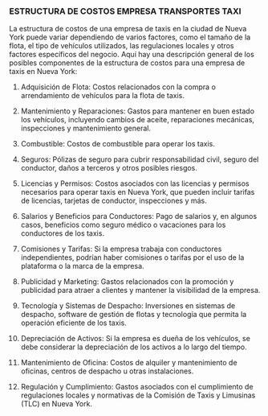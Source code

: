 ### ESTRUCTURA DE COSTOS EMPRESA TRANSPORTES TAXI

La estructura de costos de una empresa de taxis en la ciudad de Nueva York puede variar dependiendo de varios factores, 
como el tamaño de la flota, el tipo de vehículos utilizados, las regulaciones locales y otros factores específicos del negocio.
Aquí hay una descripción general de los posibles componentes de la estructura de costos para una empresa de taxis en 
Nueva York:

1. Adquisición de Flota: Costos relacionados con la compra o arrendamiento de vehículos para la flota de taxis.

2. Mantenimiento y Reparaciones: Gastos para mantener en buen estado los vehículos, incluyendo cambios de aceite,
   reparaciones mecánicas, inspecciones y mantenimiento general.

3. Combustible: Costos de combustible para operar los taxis.

4. Seguros: Pólizas de seguro para cubrir responsabilidad civil, seguro del conductor, daños a terceros y otros posibles
   riesgos.

5. Licencias y Permisos: Costos asociados con las licencias y permisos necesarios para operar taxis en Nueva York, que pueden
   incluir tarifas de licencias, tarjetas de conductor, inspecciones y más.

6. Salarios y Beneficios para Conductores: Pago de salarios y, en algunos casos, beneficios como seguro médico o vacaciones
   para los conductores de los taxis.

7. Comisiones y Tarifas: Si la empresa trabaja con conductores independientes, podrían haber comisiones o tarifas por el uso
   de la plataforma o la marca de la empresa.

8. Publicidad y Marketing: Gastos relacionados con la promoción y publicidad para atraer a clientes y mantener la visibilidad
   de la empresa.

9. Tecnología y Sistemas de Despacho: Inversiones en sistemas de despacho, software de gestión de flotas y tecnología que
    permita la operación eficiente de los taxis.

10. Depreciación de Activos: Si la empresa es dueña de los vehículos, se debe considerar la depreciación de los activos a lo
    largo del tiempo.

11. Mantenimiento de Oficina: Costos de alquiler y mantenimiento de oficinas, centros de despacho u otras instalaciones.

12. Regulación y Cumplimiento: Gastos asociados con el cumplimiento de regulaciones locales y normativas de la Comisión de
    Taxis y Limusinas (TLC) en Nueva York.
